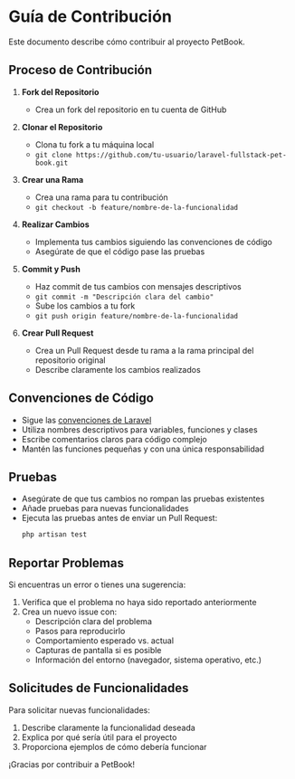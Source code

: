# Guía de Contribución

Este documento describe cómo contribuir al proyecto PetBook.

## Proceso de Contribución

1. **Fork del Repositorio**
   - Crea un fork del repositorio en tu cuenta de GitHub

2. **Clonar el Repositorio**
   - Clona tu fork a tu máquina local
   - `git clone https://github.com/tu-usuario/laravel-fullstack-pet-book.git`

3. **Crear una Rama**
   - Crea una rama para tu contribución
   - `git checkout -b feature/nombre-de-la-funcionalidad`

4. **Realizar Cambios**
   - Implementa tus cambios siguiendo las convenciones de código
   - Asegúrate de que el código pase las pruebas

5. **Commit y Push**
   - Haz commit de tus cambios con mensajes descriptivos
   - `git commit -m "Descripción clara del cambio"`
   - Sube los cambios a tu fork
   - `git push origin feature/nombre-de-la-funcionalidad`

6. **Crear Pull Request**
   - Crea un Pull Request desde tu rama a la rama principal del repositorio original
   - Describe claramente los cambios realizados

## Convenciones de Código

- Sigue las [convenciones de Laravel](https://laravel.com/docs/10.x/contributions#coding-style)
- Utiliza nombres descriptivos para variables, funciones y clases
- Escribe comentarios claros para código complejo
- Mantén las funciones pequeñas y con una única responsabilidad

## Pruebas

- Asegúrate de que tus cambios no rompan las pruebas existentes
- Añade pruebas para nuevas funcionalidades
- Ejecuta las pruebas antes de enviar un Pull Request:
  ```bash
  php artisan test
  ```

## Reportar Problemas

Si encuentras un error o tienes una sugerencia:

1. Verifica que el problema no haya sido reportado anteriormente
2. Crea un nuevo issue con:
   - Descripción clara del problema
   - Pasos para reproducirlo
   - Comportamiento esperado vs. actual
   - Capturas de pantalla si es posible
   - Información del entorno (navegador, sistema operativo, etc.)

## Solicitudes de Funcionalidades

Para solicitar nuevas funcionalidades:

1. Describe claramente la funcionalidad deseada
2. Explica por qué sería útil para el proyecto
3. Proporciona ejemplos de cómo debería funcionar

¡Gracias por contribuir a PetBook!